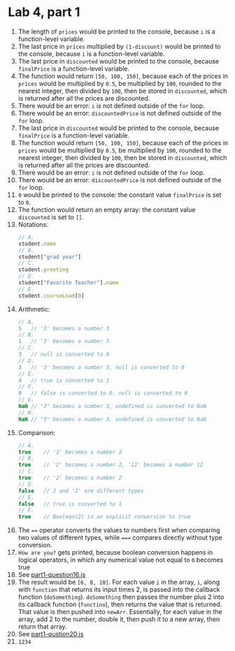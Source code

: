# Lab 4, part 1
1. The length of `prices` would be printed to the console, because `i` is a function-level variable.
2. The last price in `prices` multiplied by `(1-discount)` would be printed to the console, because `i` is a function-level variable.
3. The last price in `discounted` would be printed to the console, because `finalPrice` is a function-level variable.
4. The function would return `[50, 100, 150]`, because each of the prices in `prices` would be multiplied by `0.5`, be multiplied by `100`, rounded to the nearest integer, then divided by `100`, then be stored in `discounted`, which is returned after all the prices are discounted.
5. There would be an error: `i` is not defined outside of the `for` loop.
6. There would be an error: `discountedPrice` is not defined outside of the `for` loop.
7. The last price in `discounted` would be printed to the console, because `finalPrice` is a function-level variable.
8. The function would return `[50, 100, 150]`, because each of the prices in `prices` would be multiplied by `0.5`, be multiplied by `100`, rounded to the nearest integer, then divided by `100`, then be stored in `discounted`, which is returned after all the prices are discounted.
9. There would be an error: `i` is not defined outside of the `for` loop.
10. There would be an error: `discountedPrice` is not defined outside of the `for` loop.
11. `0` would be printed to the console: the constant value `finalPrice` is set to `0`.
12. The function would return an empty array: the constant value `discounted` is set to `[]`.
13. Notations: 
    ```javascript
    // A.
    student.name
    // B.
    student["grad year"]
    // C.
    student.greeting
    // D.
    student["Favorite Teacher"].name
    // E.
    student.courseLoad[0]
    ```
14. Arithmetic:
    ```javascript
    // A.
    5   // '3' becomes a number 3
    // B.
    1   // '3' becomes a number 3
    // C.
    3   // null is converted to 0
    // D.
    3   // '3' becomes a number 3, null is converted to 0
    // E.
    4   // true is converted to 1
    // F.
    0   // false is converted to 0, null is converted to 0
    // G.
    NaN // "3" becomes a number 3, undefined is converted to NaN
    // H.
    NaN // "3" becomes a number 3, undefined is converted to NaN
    ```
15. Comparison:
    ```javascript
    // A.
    true    // '2' becomes a number 2
    // B.
    true    // '2' becomes a number 2, '12' becomes a number 12
    // C.
    true    // '2' becomes a number 2
    // D.
    false   // 2 and '2' are different types
    // E.
    false   // true is converted to 1
    // F.
    true    // Boolean(2) is an explicit conversion to true
    ```
16. The `==` operator converts the values to numbers first when comparing two values of different types, while `===` compares directly without type conversion.
17. `How are you?` gets printed, because boolean conversion happens in logical operators, in which any numerical value not equal to `0` becomes true
18. See [part1-question16.js](part1-question18.js)
19. The result would be `[6, 8, 10]`. For each value `i` in the array, `i`, along with `function` that returns its input times 2, is passed into the callback function (`doSomething`). `doSomething` then passes the number plus 2 into its callback function (`functino`), then returns the value that is returned. That value is then pushed into `newArr`. Essentially, for each value in the array, add 2 to the number, double it, then push it to a new array, then return that array.
20. See [part1-qustion20.js](part1-question20.js)
21. `1234`  